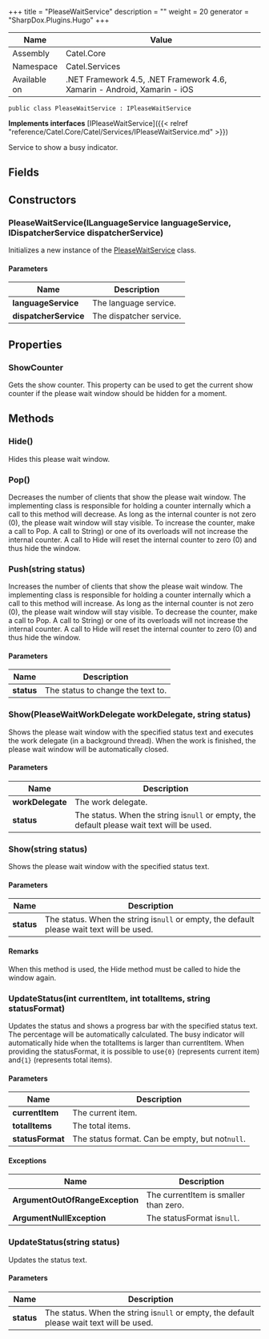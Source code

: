 

+++
title = "PleaseWaitService" 
description = ""
weight = 20
generator = "SharpDox.Plugins.Hugo"
+++

Name|Value
---|---
Assembly|Catel.Core
Namespace|Catel.Services
Available on|.NET Framework 4.5, .NET Framework 4.6, Xamarin - Android, Xamarin - iOS

```
public class PleaseWaitService : IPleaseWaitService
```

**Implements interfaces**
[IPleaseWaitService]({{< relref "reference/Catel.Core/Catel/Services/IPleaseWaitService.md" >}})

Service to show a busy indicator.

## Fields

## Constructors

### PleaseWaitService(ILanguageService languageService, IDispatcherService dispatcherService)

Initializes a new instance of the [PleaseWaitService](#) class.

#### Parameters

Name|Description
---|---
**languageService**|The language service.
**dispatcherService**|The dispatcher service.

## Properties

### ShowCounter

Gets the show counter. This property can be used to get the current show counter if the please wait window should be hidden for a moment.

## Methods

### Hide()

Hides this please wait window.

### Pop()

Decreases the number of clients that show the please wait window. The implementing class is responsible for holding a counter internally which a call to this method will decrease. As long as the internal counter is not zero (0), the please wait window will stay visible. To increase the counter, make a call to Pop. A call to String) or one of its overloads will not increase the internal counter. A call to Hide will reset the internal counter to zero (0) and thus hide the window.

### Push(string status)

Increases the number of clients that show the please wait window. The implementing class is responsible for holding a counter internally which a call to this method will increase. As long as the internal counter is not zero (0), the please wait window will stay visible. To decrease the counter, make a call to Pop. A call to String) or one of its overloads will not increase the internal counter. A call to Hide will reset the internal counter to zero (0) and thus hide the window.

#### Parameters

Name|Description
---|---
**status**|The status to change the text to.

### Show(PleaseWaitWorkDelegate workDelegate, string status)

Shows the please wait window with the specified status text and executes the work delegate (in a background thread). When the work is finished, the please wait window will be automatically closed.

#### Parameters

Name|Description
---|---
**workDelegate**|The work delegate.
**status**|The status. When the string is`null` or empty, the default please wait text will be used.

### Show(string status)

Shows the please wait window with the specified status text.

#### Parameters

Name|Description
---|---
**status**|The status. When the string is`null` or empty, the default please wait text will be used.

#### Remarks

When this method is used, the Hide method must be called to hide the window again.

### UpdateStatus(int currentItem, int totalItems, string statusFormat)

Updates the status and shows a progress bar with the specified status text. The percentage will be automatically calculated. The busy indicator will automatically hide when the totalItems is larger than currentItem. When providing the statusFormat, it is possible to use`{0}` (represents current item) and`{1}` (represents total items).

#### Parameters

Name|Description
---|---
**currentItem**|The current item.
**totalItems**|The total items.
**statusFormat**|The status format. Can be empty, but not`null`.

#### Exceptions

Name|Description
---|---
**ArgumentOutOfRangeException**|The currentItem is smaller than zero.
**ArgumentNullException**|The statusFormat is`null`.

### UpdateStatus(string status)

Updates the status text.

#### Parameters

Name|Description
---|---
**status**|The status. When the string is`null` or empty, the default please wait text will be used.

